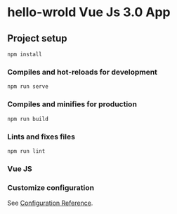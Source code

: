 # hello-wrold Vue Js 3.0 App

## Project setup
```
npm install
```

### Compiles and hot-reloads for development
```
npm run serve
```

### Compiles and minifies for production
```
npm run build
```

### Lints and fixes files
```
npm run lint
```

### Vue JS

### Customize configuration
See [Configuration Reference](https://cli.vuejs.org/config/).
